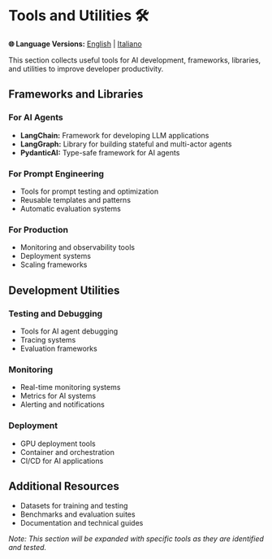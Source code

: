 # Tools and Utilities 🛠️

**🌐 Language Versions:** [English](README.md) | [Italiano](README_IT.md)

This section collects useful tools for AI development, frameworks, libraries, and utilities to improve developer productivity.

## Frameworks and Libraries

### For AI Agents
- **LangChain:** Framework for developing LLM applications
- **LangGraph:** Library for building stateful and multi-actor agents
- **PydanticAI:** Type-safe framework for AI agents

### For Prompt Engineering
- Tools for prompt testing and optimization
- Reusable templates and patterns
- Automatic evaluation systems

### For Production
- Monitoring and observability tools
- Deployment systems
- Scaling frameworks

## Development Utilities

### Testing and Debugging
- Tools for AI agent debugging
- Tracing systems
- Evaluation frameworks

### Monitoring
- Real-time monitoring systems
- Metrics for AI systems
- Alerting and notifications

### Deployment
- GPU deployment tools
- Container and orchestration
- CI/CD for AI applications

## Additional Resources

- Datasets for training and testing
- Benchmarks and evaluation suites
- Documentation and technical guides

*Note: This section will be expanded with specific tools as they are identified and tested.*